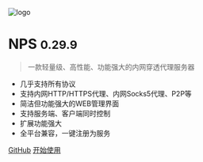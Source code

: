 ![logo](https://cdn.jsdelivr.net/gh/djylb/nps/docs/logo.svg)

# NPS <small>0.29.9</small>

> 一款轻量级、高性能、功能强大的内网穿透代理服务器

- 几乎支持所有协议
- 支持内网HTTP/HTTPS代理、内网Socks5代理、P2P等
- 简洁但功能强大的WEB管理界面
- 支持服务端、客户端同时控制
- 扩展功能强大
- 全平台兼容，一键注册为服务

[GitHub](https://github.com/djylb/nps/)
[开始使用](#nps)
